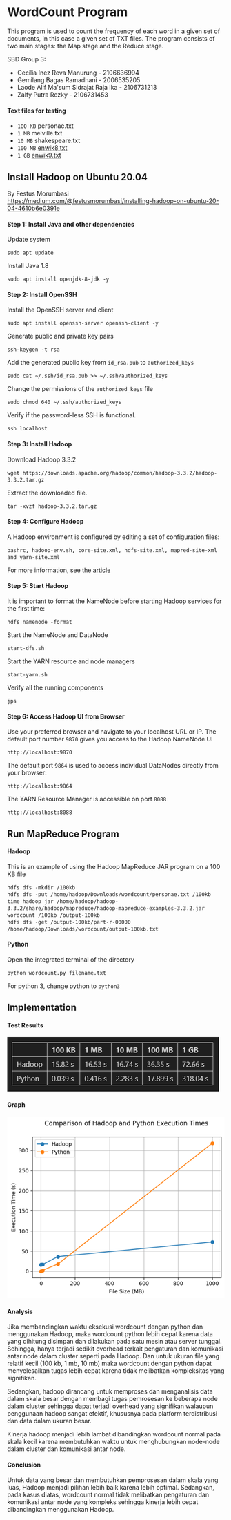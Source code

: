 # WordCount Program

This program is used to count the frequency of each word in a given set of documents, in this case a given set of TXT files. The program consists of two main stages: the Map stage and the Reduce stage.

SBD Group 3:
- Cecilia Inez Reva Manurung - 2106636994
- Gemilang Bagas Ramadhani - 2006535205
- Laode Alif Ma'sum Sidrajat Raja Ika - 2106731213
- Zalfy Putra Rezky - 2106731453

#### Text files for testing
- `100 KB` personae.txt
- `1 MB` melville.txt
- `10 MB` shakespeare.txt
- `100 MB` [enwik8.txt](https://mattmahoney.net/dc/enwik8.zip)
- `1 GB` [enwik9.txt](https://mattmahoney.net/dc/enwik9.zip)

## Install Hadoop on Ubuntu 20.04
By Festus Morumbasi<br>
https://medium.com/@festusmorumbasi/installing-hadoop-on-ubuntu-20-04-4610b6e0391e

#### Step 1: Install Java and other dependencies
Update system
```
sudo apt update
```
Install  Java 1.8
```
sudo apt install openjdk-8-jdk -y
```

#### Step 2: Install OpenSSH
Install the OpenSSH server and client
```
sudo apt install openssh-server openssh-client -y
```
Generate public and private key pairs
```
ssh-keygen -t rsa
```
Add the generated public key from `id_rsa.pub` to `authorized_keys`
```
sudo cat ~/.ssh/id_rsa.pub >> ~/.ssh/authorized_keys
```
Change the permissions of the `authorized_keys` file
```
sudo chmod 640 ~/.ssh/authorized_keys
```
Verify if the password-less SSH is functional.
```
ssh localhost
```

#### Step 3: Install Hadoop
Download Hadoop 3.3.2
```
wget https://downloads.apache.org/hadoop/common/hadoop-3.3.2/hadoop-3.3.2.tar.gz
```
Extract the downloaded file.
```
tar -xvzf hadoop-3.3.2.tar.gz
```

#### Step 4: Configure Hadoop
A Hadoop environment is configured by editing a set of configuration files:<br>
```
bashrc, hadoop-env.sh, core-site.xml, hdfs-site.xml, mapred-site-xml and yarn-site.xml
```
For more information, see the [article](https://medium.com/@festusmorumbasi/installing-hadoop-on-ubuntu-20-04-4610b6e0391e)

#### Step 5: Start Hadoop
It is important to format the NameNode before starting Hadoop services for the first time:
```
hdfs namenode -format
```
Start the NameNode and DataNode
```
start-dfs.sh
```
Start the YARN resource and node managers
```
start-yarn.sh
```
Verify all the running components
```
jps
```

#### Step 6: Access Hadoop UI from Browser
Use your preferred browser and navigate to your localhost URL or IP. The default port number `9870` gives you access to the Hadoop NameNode UI
```
http://localhost:9870
```
The default port `9864` is used to access individual DataNodes directly from your browser:
```
http://localhost:9864
```
The YARN Resource Manager is accessible on port `8088`
```
http://localhost:8088
```

## Run MapReduce Program

#### Hadoop
This is an example of using the Hadoop MapReduce JAR program on a 100 KB file
```
hdfs dfs -mkdir /100kb
hdfs dfs -put /home/hadoop/Downloads/wordcount/personae.txt /100kb
time hadoop jar /home/hadoop/hadoop-3.3.2/share/hadoop/mapreduce/hadoop-mapreduce-examples-3.3.2.jar wordcount /100kb /output-100kb
hdfs dfs -get /output-100kb/part-r-00000 /home/hadoop/Downloads/wordcount/output-100kb.txt
```

#### Python
Open the integrated terminal of the directory
```
python wordcount.py filename.txt
```
For python 3, change python to `python3`

## Implementation

#### Test Results
![Table](https://raw.githubusercontent.com/zalfyputra/hadoop-vs-python/main/img/table.png)

#### Graph
![Plot](https://raw.githubusercontent.com/zalfyputra/hadoop-vs-python/main/img/plot.png)

#### Analysis
Jika membandingkan waktu eksekusi wordcount dengan python dan menggunakan Hadoop, maka wordcount python lebih cepat karena data yang dihitung disimpan dan dilakukan pada satu mesin atau server tunggal. Sehingga, hanya terjadi sedikit overhead terkait pengaturan dan komunikasi antar node dalam cluster seperti pada Hadoop. Dan untuk ukuran file yang relatif kecil (100 kb, 1 mb, 10 mb) maka wordcount dengan python dapat menyelesaikan tugas lebih cepat karena tidak melibatkan kompleksitas yang signifikan.

Sedangkan, hadoop dirancang untuk memproses dan menganalisis data dalam skala besar dengan membagi tugas pemrosesan ke beberapa node dalam cluster sehingga dapat terjadi overhead yang signifikan walaupun penggunaan hadoop sangat efektif, khususnya pada platform terdistribusi dan data dalam ukuran besar. 

Kinerja hadoop menjadi lebih lambat dibandingkan wordcount normal pada skala kecil karena membutuhkan waktu untuk menghubungkan node-node dalam cluster dan komunikasi antar node.

#### Conclusion
Untuk data yang besar dan membutuhkan pemprosesan dalam skala yang luas, Hadoop menjadi pilihan lebih baik karena lebih optimal. Sedangkan, pada kasus diatas, wordcount normal tidak melibatkan pengaturan dan komunikasi antar node yang kompleks sehingga kinerja lebih cepat dibandingkan menggunakan Hadoop.